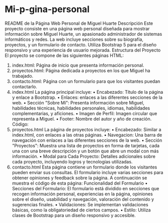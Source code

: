 # Mi-p-gina-personal
README de la Página Web Personal de Miguel Huarte
Descripción
Este proyecto consiste en una página web personal diseñada para mostrar información sobre Miguel Huarte, un apasionado administrador de sistemas informáticos y redes. La web incluye secciones sobre su biografía, proyectos, y un formulario de contacto. Utiliza Bootstrap 5 para el diseño responsivo y una experiencia de usuario mejorada.
Estructura del Proyecto
El proyecto se compone de las siguientes páginas HTML:
1.	index.html: Página de inicio que presenta información personal.
2.	proyectos.html: Página dedicada a proyectos en los que Miguel ha trabajado.
3.	contacto.html: Página con un formulario para que los visitantes puedan contactarlo.
1. index.html
La página principal incluye:
•	Encabezado: Título de la página y enlace a Bootstrap.
•	Enlaces: enlaces a las diferentes secciones de la web.
•	Sección "Sobre Mí": Presenta información sobre Miguel, habilidades técnicas, habilidades personales, idiomas, habilidades complementarias, y aficiones.
•	Imagen de Perfil: Imagen circular que representa a Miguel.
•	Footer: Nombre del autor y año de creación.
Código:
2. proyectos.html
La página de proyectos incluye:
•	Encabezado: Similar a index.html, con enlaces a las otras páginas.
•	Navegacion: Una barra de navegación con enlaces a las diferentes secciones de la web.
•	Sección "Proyectos": Muestra una lista de proyectos en forma de tarjetas, cada una con una breve descripción y un botón que abre un modal con más información.
•	Modal para Cada Proyecto: Detalles adicionales sobre cada proyecto, incluyendo logros y tecnologías utilizadas.
3. contacto.html
Esta página contiene un formulario donde los visitantes pueden enviar sus consultas. El formulario incluye varias secciones para obtener opiniones y feedback sobre la página. A continuación se muestra el código de esta página:
Funcionalidad del Formulario
•	Secciones del Formulario: El formulario está dividido en secciones que recogen información personal, experiencias en la página, opiniones sobre el diseño, usabilidad y navegación, valoración del contenido y sugerencias finales.
•	Validaciones: Se implementan validaciones básicas, como la obligatoriedad de ciertos campos.
•	Estilo: Utiliza clases de Bootstrap para un diseño responsivo y accesible.
